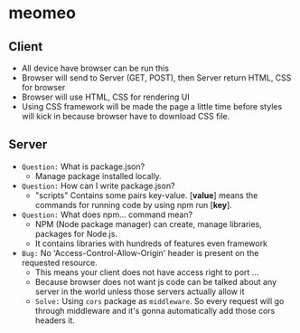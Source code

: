 # meomeo
## Client
- All device have browser can be run this
- Browser will send to Server (GET, POST), then Server return HTML, CSS for browser
- Browser will use HTML, CSS for rendering UI  
- Using CSS framework will be made the page a little time before styles will kick in because browser have to download CSS file.

## Server
- `Question:` What is package.json?
    - Manage package installed locally.
- `Question:` How can I write package.json?
    - "scripts" Contains some pairs key-value. [__value__] means the commands for running code by using npm run [__key__].
- `Question:` What does npm... command mean?
    - NPM (Node package manager) can create, manage libraries, packages for Node.js.
    - It contains libraries with hundreds of features even framework
- `Bug:` No 'Access-Control-Allow-Origin' header is present on the requested resource.  
    - This means your client does not have access right to port ... 
    - Because browser does not want js code can be talked about any server in the world unless those servers actually allow it 
    - `Solve:` Using `cors` package as `middleware`. So every request will go through middleware and it's gonna automatically add those cors headers it. 